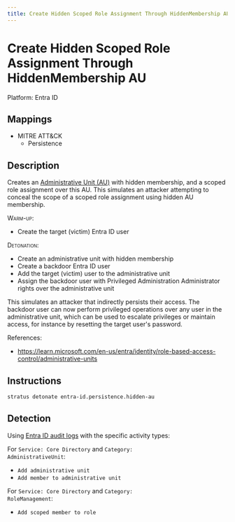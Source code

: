 ```yaml
---
title: Create Hidden Scoped Role Assignment Through HiddenMembership AU
---
```


# Create Hidden Scoped Role Assignment Through HiddenMembership AU




Platform: Entra ID

## Mappings

- MITRE ATT&CK
    - Persistence



## Description


Creates an [Administrative Unit (AU)](https://learn.microsoft.com/en-us/graph/api/resources/administrativeunit?view=graph-rest-1.0) with hidden membership, and a scoped role assignment over this AU. This simulates an attacker attempting to conceal the scope of a scoped role assignment using hidden AU membership.

<span style="font-variant: small-caps;">Warm-up</span>:

- Create the target (victim) Entra ID user

<span style="font-variant: small-caps;">Detonation</span>:

- Create an administrative unit with hidden membership
- Create a backdoor Entra ID user
- Add the target (victim) user to the administrative unit
- Assign the backdoor user with Privileged Administration Administrator rights over the administrative unit

This simulates an attacker that indirectly persists their access. 
The backdoor user can now perform privileged operations over any user in the administrative unit, which can be used to escalate privileges or maintain access, for instance by resetting the target user's password.

References:

- https://learn.microsoft.com/en-us/entra/identity/role-based-access-control/administrative-units



## Instructions

```bash title="Detonate with Stratus Red Team"
stratus detonate entra-id.persistence.hidden-au
```
## Detection


Using [Entra ID audit logs](https://learn.microsoft.com/en-us/entra/identity/monitoring-health/concept-audit-logs) with the specific activity types:

For <code>Service: Core Directory</code> and <code>Category: AdministrativeUnit</code>:

- <code>Add administrative unit</code>
- <code>Add member to administrative unit</code>

For <code>Service: Core Directory</code> and <code>Category: RoleManagement</code>:

- <code>Add scoped member to role</code>


